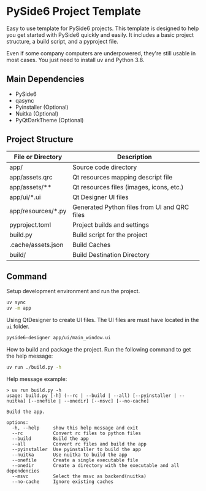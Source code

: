 # PySide6 Project Template

Easy to use template for PySide6 projects.
This template is designed to help you get started with PySide6 quickly and easily.
It includes a basic project structure, a build script, and a pyproject file.

Even if some company computers are underpowered, they're still usable in most cases.
You just need to install uv and Python 3.8.

## Main Dependencies

- PySide6
- qasync
- Pyinstaller (Optional)
- Nuitka (Optional)
- PyQtDarkTheme (Optional)

## Project Structure

| File or Directory  | Description                                  |
|--------------------|----------------------------------------------|
| app/               | Source code directory                        |
| app/assets.qrc     | Qt resources mapping descript file           |
| app/assets/**      | Qt resources files (images, icons, etc.)     |
| app/ui/*.ui        | Qt Designer UI files                         |
| app/resources/*.py | Generated Python files from UI and QRC files |
| pyproject.toml     | Project builds and settings                  |
| build.py           | Build script for the project                 |
| .cache/assets.json | Build Caches                                 |
| build/             | Build Destination Directory                  |

## Command

Setup development environment and run the project.

```bash
uv sync
uv -m app
```

Using QtDesigner to create UI files. The UI files are must have located in the `ui` folder.

```bash
pyside6-designer app/ui/main_window.ui
```

How to build and package the project. Run the following command to get the help message:

```bash
uv run ./build.py -h
```

Help message example:

```
> uv run build.py -h
usage: build.py [-h] (--rc | --build | --all) [--pyinstaller | --nuitka] [--onefile | --onedir] [--msvc] [--no-cache]

Build the app.

options:
  -h, --help     show this help message and exit
  --rc           Convert rc files to python files
  --build        Build the app
  --all          Convert rc files and build the app
  --pyinstaller  Use pyinstaller to build the app
  --nuitka       Use nuitka to build the app
  --onefile      Create a single executable file
  --onedir       Create a directory with the executable and all dependencies
  --msvc         Select the msvc as backend(nuitka)
  --no-cache     Ignore existing caches
```